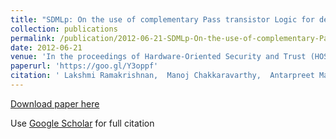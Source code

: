 ```yaml
---
title: "SDMLp: On the use of complementary Pass transistor Logic for design of DPA resistant circuits"
collection: publications
permalink: /publication/2012-06-21-SDMLp-On-the-use-of-complementary-Pass-transistor-Logic-for-design-of-DPA-resistant-circuits
date: 2012-06-21
venue: 'In the proceedings of Hardware-Oriented Security and Trust (HOST), 2012 IEEE International Symposium on'
paperurl: 'https://goo.gl/Y3oppf'
citation: ' Lakshmi Ramakrishnan,  Manoj Chakkaravarthy,  Antarpreet Manchanda,  Mike Borowczak,  Ranga Vemuri, &quot;SDMLp: On the use of complementary Pass transistor Logic for design of DPA resistant circuits.&quot; In the proceedings of Hardware-Oriented Security and Trust (HOST), 2012 IEEE International Symposium on, 2012.'
---
```

[Download paper here](https://goo.gl/Y3oppf)

Use [Google Scholar](https://scholar.google.com/scholar?q=SDMLp:+On+the+use+of+complementary+Pass+transistor+Logic+for+design+of+DPA+resistant+circuits) for full citation